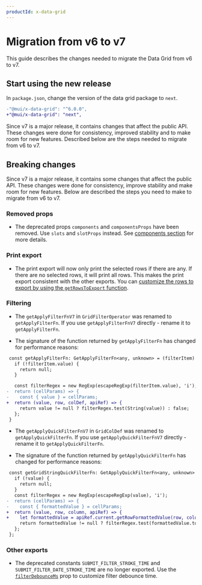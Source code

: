 ```yaml
---
productId: x-data-grid
---
```


# Migration from v6 to v7

<!-- #default-branch-switch -->

<p class="description">This guide describes the changes needed to migrate the Data Grid from v6 to v7.</p>

<!-- ## Introduction

To get started, check out [the blog post about the release of MUI X v6](https://mui.com/blog/mui-x-v6/). -->

## Start using the new release

In `package.json`, change the version of the data grid package to `next`.

```diff
-"@mui/x-data-grid": "^6.0.0",
+"@mui/x-data-grid": "next",
```

Since v7 is a major release, it contains changes that affect the public API.
These changes were done for consistency, improved stability and to make room for new features.
Described below are the steps needed to migrate from v6 to v7.

<!-- ## Run codemods

The `preset-safe` codemod will automatically adjust the bulk of your code to account for breaking changes in v6.
You can run `v6.0.0/data-grid/preset-safe` targeting only Data Grid or `v6.0.0/preset-safe` to target Date and Time pickers as well.

You can either run it on a specific file, folder, or your entire codebase when choosing the `<path>` argument.

```bash
// Data Grid specific
npx @mui/x-codemod v6.0.0/data-grid/preset-safe <path>
// Target Date and Time Pickers as well
npx @mui/x-codemod v6.0.0/preset-safe <path>
```

:::success
Apart from the removed methods and exports that require manual intervention, around 50% of the DataGrid breaking changes are automatically handled by the `preset-safe` codemod 🎉.
:::

:::info
If you want to run the codemods one by one, check out the codemods included in the [preset-safe codemod for data grid](https://github.com/mui/mui-x/blob/master/packages/x-codemod/README.md#preset-safe-for-data-grid-v700) for more details.
:::

Breaking changes that are handled by `preset-safe` codemod are denoted by a ✅ emoji in the table of contents on the right side of the screen or next to the specific point that is handled by it.

If you have already applied the `v6.0.0/data-grid/preset-safe` (or `v6.0.0/preset-safe`) codemod, then you should not need to take any further action on these items. If there's a specific part of the breaking change that is not part of the codemod or needs some manual work, it will be listed in the end of each section.

All other changes must be handled manually.

:::warning
Not all use cases are covered by codemods. In some scenarios, like props spreading, cross-file dependencies, etc., the changes are not properly identified and therefore must be handled manually.

For example, if a codemod tries to rename a prop, but this prop is hidden with the spread operator, it won't be transformed as expected.

```tsx
<DataGrid {...newProps} />
```

After running the codemods, make sure to test your application and that you don't have any console errors.

Feel free to [open an issue](https://github.com/mui/mui-x/issues/new/choose) for support if you need help to proceed with your migration.
::: -->

## Breaking changes

Since v7 is a major release, it contains some changes that affect the public API.
These changes were done for consistency, improve stability and make room for new features.
Below are described the steps you need to make to migrate from v6 to v7.

<!-- ### Renamed props

- -->

### Removed props

- The deprecated props `components` and `componentsProps` have been removed. Use `slots` and `slotProps` instead. See [components section](/x/react-data-grid/components/) for more details.

<!-- ### State access

- -->

<!-- ### Events

- -->

<!-- ### Columns

- -->

<!-- ### Rows

- -->

<!-- ### `apiRef` methods

- -->

### Print export

- The print export will now only print the selected rows if there are any.
  If there are no selected rows, it will print all rows. This makes the print export consistent with the other exports.
  You can [customize the rows to export by using the `getRowsToExport` function](/x/react-data-grid/export/#customizing-the-rows-to-export).

### Filtering

- The `getApplyFilterFnV7` in `GridFilterOperator` was renamed to `getApplyFilterFn`.
  If you use `getApplyFilterFnV7` directly - rename it to `getApplyFilterFn`.

- The signature of the function returned by `getApplyFilterFn` has changed for performance reasons:

```diff
 const getApplyFilterFn: GetApplyFilterFn<any, unknown> = (filterItem) => {
   if (!filterItem.value) {
     return null;
   }

   const filterRegex = new RegExp(escapeRegExp(filterItem.value), 'i');
-  return (cellParams) => {
-    const { value } = cellParams;
+  return (value, row, colDef, apiRef) => {
     return value != null ? filterRegex.test(String(value)) : false;
   };
 }
```

- The `getApplyQuickFilterFnV7` in `GridColDef` was renamed to `getApplyQuickFilterFn`.
  If you use `getApplyQuickFilterFnV7` directly - rename it to `getApplyQuickFilterFn`.

- The signature of the function returned by `getApplyQuickFilterFn` has changed for performance reasons:

```diff
 const getGridStringQuickFilterFn: GetApplyQuickFilterFn<any, unknown> = (value) => {
   if (!value) {
     return null;
   }
   const filterRegex = new RegExp(escapeRegExp(value), 'i');
-  return (cellParams) => {
-    const { formattedValue } = cellParams;
+  return (value, row, column, apiRef) => {
+    let formattedValue = apiRef.current.getRowFormattedValue(row, column);
     return formattedValue != null ? filterRegex.test(formattedValue.toString()) : false;
   };
 };
```

<!-- ### Editing

- -->

### Other exports

- The deprecated constants `SUBMIT_FILTER_STROKE_TIME` and `SUBMIT_FILTER_DATE_STROKE_TIME` are no longer exported. Use the [`filterDebounceMs`](/x/api/data-grid/data-grid/#DataGrid-prop-filterDebounceMs) prop to customize filter debounce time.

<!-- ### CSS classes

- Some CSS classes were removed or renamed

  | MUI X v6 classes | MUI X v7 classes | Note |
  | :--------------- | :--------------- | :--- |
  |                  |                  |      |
  |                  |                  |      | -->

<!-- ### Removals from the public API

- -->

<!-- ### Rename `components` to `slots` -->
